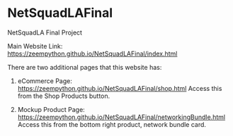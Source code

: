 # NetSquadLAFinal
NetSquadLA Final Project

Main Website Link: 
https://zeempython.github.io/NetSquadLAFinal/index.html

There are two additional pages that this website has:


1. eCommerce Page: https://zeempython.github.io/NetSquadLAFinal/shop.html
Access this from the Shop Products button.

2. Mockup Product Page: https://zeempython.github.io/NetSquadLAFinal/networkingBundle.html
Access this from the bottom right product, network bundle card.
